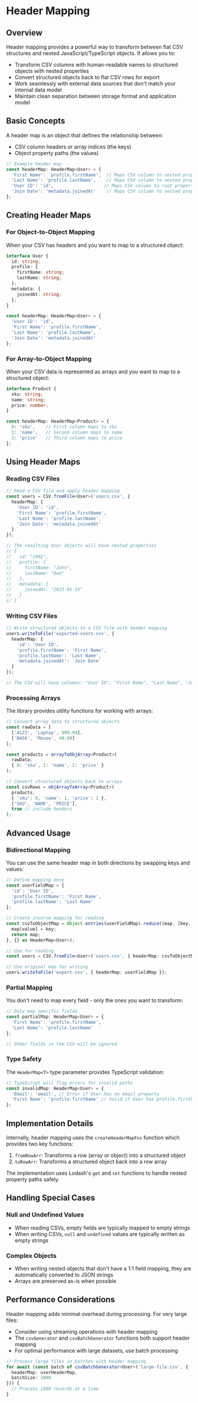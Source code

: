 # Header Mapping

## Overview

Header mapping provides a powerful way to transform between flat CSV structures and nested JavaScript/TypeScript objects. It allows you to:

- Transform CSV columns with human-readable names to structured objects with nested properties
- Convert structured objects back to flat CSV rows for export
- Work seamlessly with external data sources that don't match your internal data model
- Maintain clean separation between storage format and application model

## Basic Concepts

A header map is an object that defines the relationship between:

- CSV column headers or array indices (the keys)
- Object property paths (the values)

```typescript
// Example header map
const headerMap: HeaderMap<User> = {
  'First Name': 'profile.firstName',  // Maps CSV column to nested property
  'Last Name': 'profile.lastName',    // Maps CSV column to nested property
  'User ID': 'id',                   // Maps CSV column to root property
  'Join Date': 'metadata.joinedAt'    // Maps CSV column to nested property
};
```

## Creating Header Maps

### For Object-to-Object Mapping

When your CSV has headers and you want to map to a structured object:

```typescript
interface User {
  id: string;
  profile: {
    firstName: string;
    lastName: string;
  };
  metadata: {
    joinedAt: string;
  };
}

const headerMap: HeaderMap<User> = {
  'User ID': 'id',
  'First Name': 'profile.firstName',
  'Last Name': 'profile.lastName',
  'Join Date': 'metadata.joinedAt'
};
```

### For Array-to-Object Mapping

When your CSV data is represented as arrays and you want to map to a structured object:

```typescript
interface Product {
  sku: string;
  name: string;
  price: number;
}

const headerMap: HeaderMap<Product> = {
  0: 'sku',    // First column maps to sku
  1: 'name',   // Second column maps to name
  2: 'price'   // Third column maps to price
};
```

## Using Header Maps

### Reading CSV Files

```typescript
// Read a CSV file and apply header mapping
const users = CSV.fromFile<User>('users.csv', {
  headerMap: {
    'User ID': 'id',
    'First Name': 'profile.firstName',
    'Last Name': 'profile.lastName',
    'Join Date': 'metadata.joinedAt'
  }
});

// The resulting User objects will have nested properties
// {
//   id: "1001",
//   profile: {
//     firstName: "John",
//     lastName: "Doe"
//   },
//   metadata: {
//     joinedAt: "2023-01-15"
//   }
// }
```

### Writing CSV Files

```typescript
// Write structured objects to a CSV file with header mapping
users.writeToFile('exported-users.csv', {
  headerMap: {
    'id': 'User ID',
    'profile.firstName': 'First Name',
    'profile.lastName': 'Last Name',
    'metadata.joinedAt': 'Join Date'
  }
});

// The CSV will have columns: "User ID", "First Name", "Last Name", "Join Date"
```

### Processing Arrays

The library provides utility functions for working with arrays:

```typescript
// Convert array data to structured objects
const rawData = [
  ['A123', 'Laptop', 999.99],
  ['B456', 'Mouse', 49.99]
];

const products = arrayToObjArray<Product>(
  rawData,
  { 0: 'sku', 1: 'name', 2: 'price' }
);

// Convert structured objects back to arrays
const csvRows = objArrayToArray<Product>(
  products,
  { 'sku': 0, 'name': 1, 'price': 2 },
  ['SKU', 'NAME', 'PRICE'],
  true // include headers
);
```

## Advanced Usage

### Bidirectional Mapping

You can use the same header map in both directions by swapping keys and values:

```typescript
// Define mapping once
const userFieldMap = {
  'id': 'User ID',
  'profile.firstName': 'First Name',
  'profile.lastName': 'Last Name'
};

// Create inverse mapping for reading
const csvToObjectMap = Object.entries(userFieldMap).reduce((map, [key, value]) => {
  map[value] = key;
  return map;
}, {} as HeaderMap<User>);

// Use for reading
const users = CSV.fromFile<User>('users.csv', { headerMap: csvToObjectMap });

// Use original map for writing
users.writeToFile('export.csv', { headerMap: userFieldMap });
```

### Partial Mapping

You don't need to map every field - only the ones you want to transform:

```typescript
// Only map specific fields
const partialMap: HeaderMap<User> = {
  'First Name': 'profile.firstName',
  'Last Name': 'profile.lastName'
};

// Other fields in the CSV will be ignored
```

### Type Safety

The `HeaderMap<T>` type parameter provides TypeScript validation:

```typescript
// TypeScript will flag errors for invalid paths
const invalidMap: HeaderMap<User> = {
  'Email': 'email', // Error if User has no email property
  'First Name': 'profile.firstName' // Valid if User has profile.firstName
};
```

## Implementation Details

Internally, header mapping uses the `createHeaderMapFns` function which provides two key functions:

1. `fromRowArr`: Transforms a row (array or object) into a structured object
2. `toRowArr`: Transforms a structured object back into a row array

The implementation uses Lodash's `get` and `set` functions to handle nested property paths safely.

## Handling Special Cases

### Null and Undefined Values

- When reading CSVs, empty fields are typically mapped to empty strings
- When writing CSVs, `null` and `undefined` values are typically written as empty strings

### Complex Objects

- When writing nested objects that don't have a 1:1 field mapping, they are automatically converted to JSON strings
- Arrays are preserved as-is when possible

## Performance Considerations

Header mapping adds minimal overhead during processing. For very large files:

- Consider using streaming operations with header mapping
- The `csvGenerator` and `csvBatchGenerator` functions both support header mapping
- For optimal performance with large datasets, use batch processing

```typescript
// Process large files in batches with header mapping
for await (const batch of csvBatchGenerator<User>('large-file.csv', {
  headerMap: userHeaderMap,
  batchSize: 1000
})) {
  // Process 1000 records at a time
}
```